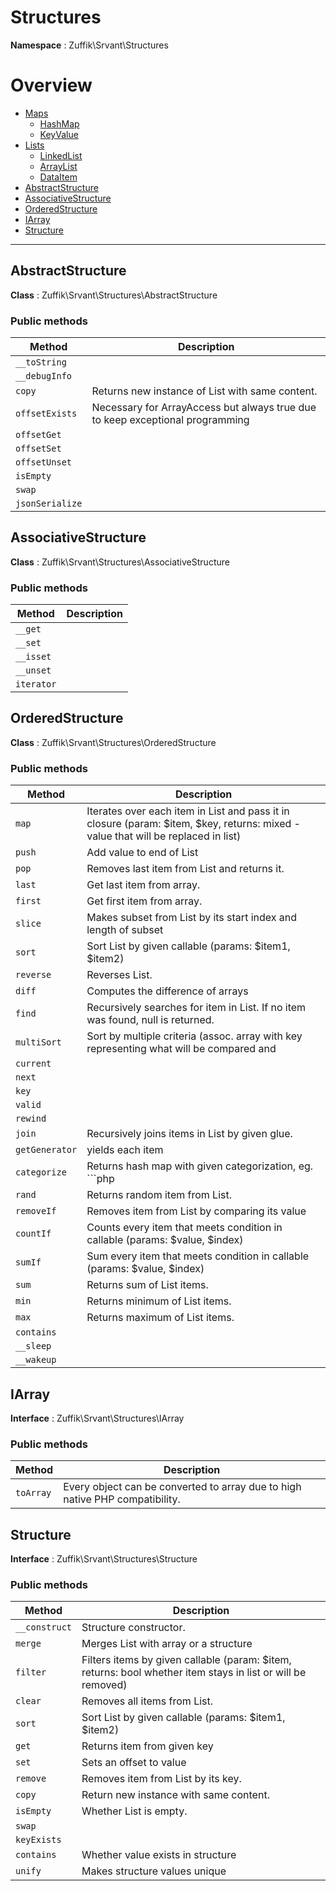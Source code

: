 
# Structures

**Namespace**  : Zuffik\Srvant\Structures

# Overview

- [Maps](./Maps/__NAMESPACE__.md)
    - [HashMap](Maps/__NAMESPACE__.md#HashMap)
    - [KeyValue](Maps/__NAMESPACE__.md#KeyValue)
- [Lists](./Lists/__NAMESPACE__.md)
    - [LinkedList](Lists/__NAMESPACE__.md#LinkedList)
    - [ArrayList](Lists/__NAMESPACE__.md#ArrayList)
    - [DataItem](Lists/__NAMESPACE__.md#DataItem)
- [AbstractStructure](__NAMESPACE__.md#AbstractStructure)
- [AssociativeStructure](__NAMESPACE__.md#AssociativeStructure)
- [OrderedStructure](__NAMESPACE__.md#OrderedStructure)
- [IArray](__NAMESPACE__.md#IArray)
- [Structure](__NAMESPACE__.md#Structure)


---
<a name="AbstractStructure"></a>
## AbstractStructure

**Class**  : Zuffik\Srvant\Structures\AbstractStructure

### Public methods

| Method | Description |
|---|---|
| `__toString` |  |
| `__debugInfo` |  |
| `copy` | Returns new instance of List with same content. |
| `offsetExists` | Necessary for ArrayAccess but always true due to keep exceptional programming |
| `offsetGet` |  |
| `offsetSet` |  |
| `offsetUnset` |  |
| `isEmpty` |  |
| `swap` |  |
| `jsonSerialize` |  |

<a name="AssociativeStructure"></a>
## AssociativeStructure

**Class**  : Zuffik\Srvant\Structures\AssociativeStructure

### Public methods

| Method | Description |
|---|---|
| `__get` |  |
| `__set` |  |
| `__isset` |  |
| `__unset` |  |
| `iterator` |  |

<a name="OrderedStructure"></a>
## OrderedStructure

**Class**  : Zuffik\Srvant\Structures\OrderedStructure

### Public methods

| Method | Description |
|---|---|
| `map` | Iterates over each item in List and pass it in closure (param: $item, $key, returns: mixed - value that will be replaced in list) |
| `push` | Add value to end of List |
| `pop` | Removes last item from List and returns it. |
| `last` | Get last item from array. |
| `first` | Get first item from array. |
| `slice` | Makes subset from List by its start index and length of subset |
| `sort` | Sort List by given callable (params: $item1, $item2) |
| `reverse` | Reverses List. |
| `diff` | Computes the difference of arrays |
| `find` | Recursively searches for item in List. If no item was found, null is returned. |
| `multiSort` | Sort by multiple criteria (assoc. array with key representing what will be compared and |
| `current` |  |
| `next` |  |
| `key` |  |
| `valid` |  |
| `rewind` |  |
| `join` | Recursively joins items in List by given glue. |
| `getGenerator` | yields each item |
| `categorize` | Returns hash map with given categorization, eg. ```php |
| `rand` | Returns random item from List. |
| `removeIf` | Removes item from List by comparing its value |
| `countIf` | Counts every item that meets condition in callable (params: $value, $index) |
| `sumIf` | Sum every item that meets condition in callable (params: $value, $index) |
| `sum` | Returns sum of List items. |
| `min` | Returns minimum of List items. |
| `max` | Returns maximum of List items. |
| `contains` |  |
| `__sleep` |  |
| `__wakeup` |  |

<a name="IArray"></a>
## IArray

**Interface**  : Zuffik\Srvant\Structures\IArray

### Public methods

| Method | Description |
|---|---|
| `toArray` | Every object can be converted to array due to high native PHP compatibility. |

<a name="Structure"></a>
## Structure

**Interface**  : Zuffik\Srvant\Structures\Structure

### Public methods

| Method | Description |
|---|---|
| `__construct` | Structure constructor. |
| `merge` | Merges List with array or a structure |
| `filter` | Filters items by given callable (param: $item, returns: bool whether item stays in list or will be removed) |
| `clear` | Removes all items from List. |
| `sort` | Sort List by given callable (params: $item1, $item2) |
| `get` | Returns item from given key |
| `set` | Sets an offset to value |
| `remove` | Removes item from List by its key. |
| `copy` | Return new instance with same content. |
| `isEmpty` | Whether List is empty. |
| `swap` |  |
| `keyExists` |  |
| `contains` | Whether value exists in structure |
| `unify` | Makes structure values unique |

